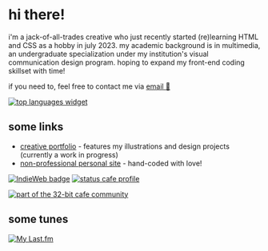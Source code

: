 # hi there!

<p>
  i'm a jack-of-all-trades creative who just recently started (re)learning HTML and CSS as a hobby in july 2023. my academic background is in multimedia, an undergraduate specialization under my institution's visual communication design program. hoping to expand my front-end coding skillset with time!
</p>
<p>
  if you need to, feel free to contact me via <a href="mailto:jasm1nii@proton.me">email 📩</a>
</p>

[![top languages widget](https://top-languages-brown.vercel.app/api/top-langs/?username=jasm1nii)](https://github.com/anuraghazra/github-readme-stats)

## some links
- [creative portfolio](https://jasmineamalia.com/) - features my illustrations and design projects (currently a work in progress)
- [non-professional personal site](https://jasm1nii.xyz/) - hand-coded with love!

[![IndieWeb badge](https://indieweb.org/images/4/4a/indiewebcamp-button.png)](https://indieweb.org/) 
[![status cafe profile](https://status.cafe/users/jasm1nii/badge.png)](https://status.cafe/users/jasm1nii)
  
[![part of the 32-bit cafe community](https://32bit.cafe/linktous/32b-pcb.png)](https://32bit.cafe/)

## some tunes
[![My Last.fm](https://lastfm-recently-played.vercel.app/api?user=jasm1nii)](https://www.last.fm/user/jasm1nii)

<!--
**jasm1nii/jasm1nii** is a ✨ _special_ ✨ repository because its `README.md` (this file) appears on your GitHub profile.

Here are some ideas to get you started:

- 🔭 I’m currently working on ...
- 🌱 I’m currently learning ...
- 👯 I’m looking to collaborate on ...
- 🤔 I’m looking for help with ...
- 💬 Ask me about ...
- 📫 How to reach me: ...
- 😄 Pronouns: ...
- ⚡ Fun fact: ...
-->
